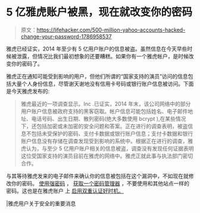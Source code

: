 # 5 亿雅虎账户被黑，现在就改变你的密码

> 原文：<https://lifehacker.com/500-million-yahoo-accounts-hacked-change-your-password-1786958537>

雅虎已经证实，2014 年至少有 5 亿用户账户的信息被盗。虽然信息在今天早些时候被泄露，但情况比我们最初想象的还要糟糕。如果你有一个雅虎帐户，是时候改变你的密码了。



雅虎正在通知可能受到影响的用户，但他们所谓的“国家支持的演员”访问的信息包括大量个人身份信息，尽管谢天谢地没有信用卡号码或银行账户信息被访问。下面是今天雅虎发布的:

> 雅虎最近的一项调查显示。Inc .已证实，2014 年末，该公司网络中的部分用户账户信息被政府支持的黑客窃取。帐户信息可能包括姓名、电子邮件地址、电话号码、出生日期、散列密码(绝大多数使用 bcrypt ),在某些情况下，还包括加密或未加密的安全问题和答案。正在进行的调查表明，被盗信息不包括未受保护的密码、支付卡数据或银行账户信息；支付卡数据和银行账户信息没有存储在调查发现受到影响的系统中。根据正在进行的调查，雅虎认为，与至少 5 亿用户账户相关的信息被盗，调查没有发现任何证据表明这位受国家支持的演员目前在雅虎的网络中。雅虎正就此事与执法部门密切合作。

与其等待雅虎发来的电子邮件来确认你的信息被包括在这个漏洞中，不如现在就修改你的密码。 [使用强密码](http://lifehacker.com/four-methods-to-create-a-secure-password-youll-actually-1601854240) ， [获取一个密码管理器](https://lifehacker.com/lifehacker-faceoff-the-best-password-managers-compare-1682443320) ，不要使用和其他站点一样的密码。这也是在雅虎账户 上 [启用双重认证好时机。](https://help.yahoo.com/kb/SLN5013.html)

|雅虎用户关于安全的重要消息